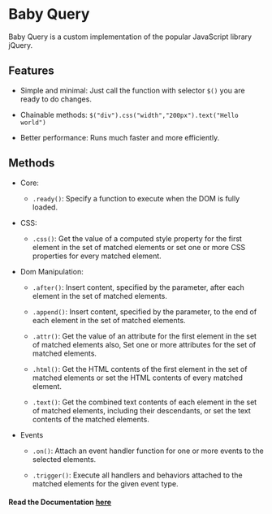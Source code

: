 # Baby Query

Baby Query is a custom implementation of the popular JavaScript library jQuery.

## Features

- Simple and minimal: Just call the function with selector `$()` you are ready to do changes.

- Chainable methods: `$("div").css("width","200px").text("Hello world")`

- Better performance: Runs much faster and more efficiently.

## Methods

- Core:

  - `.ready()`: Specify a function to execute when the DOM is fully loaded.

- CSS:

  - `.css()`: Get the value of a computed style property for the first element in the set of matched elements or set one or more CSS properties for every matched element.

- Dom Manipulation:

  - `.after()`: Insert content, specified by the parameter, after each element in the set of matched elements.

  - `.append()`: Insert content, specified by the parameter, to the end of each element in the set of matched elements.

  - `.attr()`: Get the value of an attribute for the first element in the set of matched elements also, Set one or more attributes for the set of matched elements.

  - `.html()`: Get the HTML contents of the first element in the set of matched elements or set the HTML contents of every matched element.

  - `.text()`: Get the combined text contents of each element in the set of matched elements, including their descendants, or set the text contents of the matched elements.

- Events

  - `.on()`: Attach an event handler function for one or more events to the selected elements.

  - `.trigger()`: Execute all handlers and behaviors attached to the matched elements for the given event type.

#### Read the Documentation [here](https://robiulhr.github.io/baby-query/)
